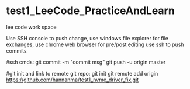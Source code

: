 test1_LeeCode_PracticeAndLearn
==============================

lee code work space



Use SSH console to push change, 
use windows file explorer for file exchanges, 
use chrome web browser for pre/post editing
use ssh to push commits

#ssh cmds:
git commit -m "commit msg"
git push -u origin master




#git init and link to remote git repo:
git init
git remote add origin https://github.com/hannanma/test1_nvme_driver_fix.git

